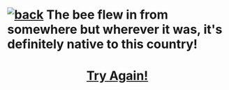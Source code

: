 # [![back](https://cdn.discordapp.com/emojis/887168885747511396?size=32)](https://dxrpy.github.io/Dxrpys-Garbage-Website/) The bee flew in from somewhere but wherever it was, it's definitely native to this country!
<h1 style="text-align:center"><a href="https://dxrpy.github.io/Dxrpys-Garbage-Website/dora/dora">Try Again!</a></h1>
